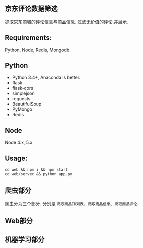 京东评论数据筛选
-------

抓取京东商城的评论信息与商品信息. 过滤无价值的评论,并展示.

Requirements:
-------

Python, Node, Redis, Mongodb.

## Python

- Python 3.4+, Anaconda is better.
- flask
- flask-cors
- simplejson
- requests
- BeautifulSoup
- PyMongo
- Redis

## Node

Node 4.x, 5.x

Usage:
------

```
cd web && npm i && npm start
cd web/server && python app.py
```


爬虫部分
-------

爬虫分为三个部分. 分别是 `爬取商品ID列表`、`爬取商品信息`、`爬取商品评论`.


Web部分
-------

机器学习部分
-------

